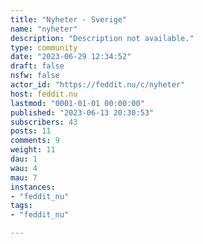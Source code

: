 ```yaml
---
title: "Nyheter - Sverige" 
name: "nyheter"
description: "Description not available."
type: community
date: "2023-06-29 12:34:52"
draft: false
nsfw: false
actor_id: "https://feddit.nu/c/nyheter"
host: feddit.nu
lastmod: "0001-01-01 00:00:00"
published: "2023-06-13 20:30:53"
subscribers: 43
posts: 11
comments: 9
weight: 11
dau: 1
wau: 4
mau: 7
instances:
- "feddit_nu"
tags: 
- "feddit_nu"

---
```

